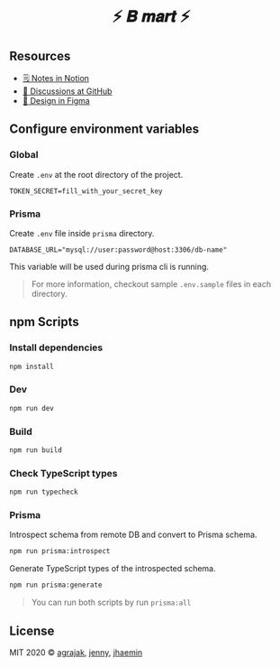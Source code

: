 <h1 align="center">⚡️ 𝑩 𝒎𝒂𝒓𝒕 ⚡</h1>

## Resources

- [🗒 Notes in Notion](https://www.notion.so/BMART-ad57078df0cf4dbf9558bcb170ac4aa1)
- [💬 Discussions at GitHub](https://github.com/orgs/woowa-techcamp-2020/teams/bmart-team-one)
- [🎨 Design in Figma](https://www.figma.com/file/MXVVUZmgoY4NPO2BO0nfLq/%EC%9A%B0%EC%95%84%ED%95%9C-%ED%85%8C%ED%81%AC%EC%BA%A0%ED%94%84?node-id=613%3A302)

## Configure environment variables

### Global

Create `.env` at the root directory of the project.

```
TOKEN_SECRET=fill_with_your_secret_key
```

### Prisma

Create `.env` file inside `prisma` directory.

```
DATABASE_URL="mysql://user:password@host:3306/db-name"
```

This variable will be used during prisma cli is running.

> For more information, checkout sample `.env.sample` files in each directory.

## npm Scripts

### Install dependencies

```zsh
npm install
```

### Dev

```zsh
npm run dev
```

### Build

```zsh
npm run build
```

### Check TypeScript types

```zsh
npm run typecheck
```

### Prisma

Introspect schema from remote DB and convert to Prisma schema.

```zsh
npm run prisma:introspect
```

Generate TypeScript types of the introspected schema.

```zsh
npm run prisma:generate
```

> You can run both scripts by run `prisma:all`

## License

MIT 2020 © [agrajak](https://github.com/agrajak), [jenny](https://github.com/eunjung-jenny), [jhaemin](https://github.com/jhaemin)
